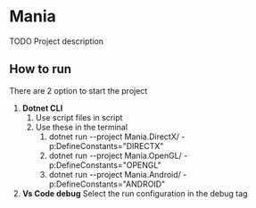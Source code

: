 # Mania

TODO Project description

## How to run

There are 2 option to start the project

1. **Dotnet CLI**
   1. Use script files in script
   1. Use these in the terminal
      1. dotnet run --project Mania.DirectX/ -p:DefineConstants="DIRECTX"
      1. dotnet run --project Mania.OpenGL/ -p:DefineConstants="OPENGL"
      1. dotnet run --project Mania.Android/ -p:DefineConstants="ANDROID"
1. **Vs Code debug** Select the run configuration in the debug tag